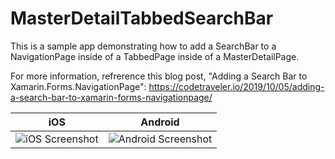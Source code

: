 # MasterDetailTabbedSearchBar
This is a sample app demonstrating how to add a SearchBar to a NavigationPage inside of a TabbedPage inside of a MasterDetailPage.

For more information, refrerence this blog post, "Adding a Search Bar to Xamarin.Forms.NavigationPage": https://codetraveler.io/2019/10/05/adding-a-search-bar-to-xamarin-forms-navigationpage/

iOS | Android
----|-------
![iOS Screenshot](https://user-images.githubusercontent.com/13558917/66337020-ed7bd480-e903-11e9-9891-fa7ebf0f1073.png) | ![Android Screenshot](https://user-images.githubusercontent.com/13558917/66336902-a1c92b00-e903-11e9-891b-acca58b490e1.png)
